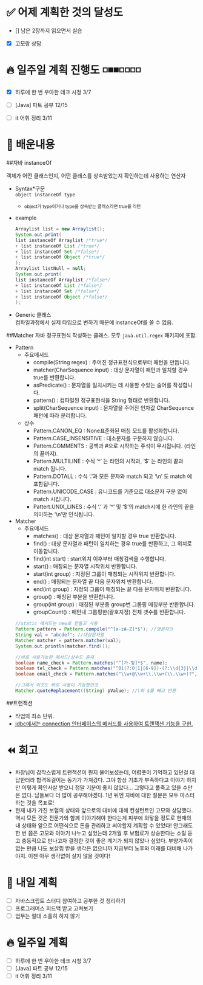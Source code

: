 # ✅ 어제 계획한 것의 달성도
- [] 남은 2장까지 읽으면서 실습
- [X] 고모랑 상담

# 🔥 일주일 계획 진행도 ️◽️◾️️◾️◽️◽️◽️◽️️
- [X] 하루에 한 번 우아한 테크 시청 3/7
- [ ] [Java] 파트 공부 12/15
- [ ] it 어휘 정리 3/11


# 💬 배운내용
##자바 instanceOf

객체가 어떤 클래스인지, 어떤 클래스를 상속받았는지 확인하는데 사용하는 연산자

- Syntax*구문<br>
  `object instanceOf type`<br>
  - <small>object가 type이거나 type을 상속받는 클래스라면 true를 리턴</small>

- example
    ```java
    Arraylist list = new Arraylist();
    System.out.print(
    list instanceOf Arraylist /*true*/ 
    + list instanceOf List /*true*/
    + list instanceOf Set /*false*/
    + list instanceOf Object /*true*/
    );
    Arraylist listNull = null;
    System.out.print(
    list instanceOf Arraylist /*false*/ 
    + list instanceOf List /*false*/
    + list instanceOf Set /*false*/
    + list instanceOf Object /*false*/
    );
    ```
- Generic 클래스 <T> <br>
  컴파일과정에서 실제 타입으로 변하기 때문에 instanceOf를 쓸 수 없음.

##Matcher
자바 정규표현식 작성하는 클래스. 모두 `java.util.regex` 패키지에 포함.

- Pattern
    - 주요메서드
      - compile(String regex) : 주어진 정규표현식으로부터 패턴을 만듭니다.
      - matcher(CharSequence input) : 대상 문자열이 패턴과 일치할 경우 true를 반환합니다.
      - asPredicate() : 문자열을 일치시키는 데 사용할 수있는 술어를 작성합니다.
      - pattern() : 컴파일된 정규표현식을 String 형태로 반환합니다.
      - split(CharSequence input) : 문자열을 주어진 인자값 CharSequence 패턴에 따라 분리합니다.
    - 상수
      - Pattern.CANON_EQ : None표준화된 매칭 모드를 활성화합니다.
      - Pattern.CASE_INSENSITIVE : 대소문자를 구분하지 않습니다.
      - Pattern.COMMENTS : 공백과 #으로 시작하는 주석이 무시됩니다. (라인의 끝까지).
      - Pattern.MULTILINE : 수식 ‘^’ 는 라인의 시작과, ‘$’ 는 라인의 끝과 match 됩니다.
      - Pattern.DOTALL : 수식 ‘.’과 모든 문자와 match 되고 ‘\n’ 도 match 에 포함됩니다.
      - Pattern.UNICODE_CASE : 유니코드를 기준으로 대소문자 구분 없이 match 시킵니다.
      - Pattert.UNIX_LINES : 수식 ‘.’ 과 ‘^’ 및 ‘$’의 match시에 한 라인의 끝을 의미하는 ‘\n’만 인식됩니다.
- Matcher
    - 주요메서드
      - matches() : 대상 문자열과 패턴이 일치할 경우 true 반환합니다.
      - find() : 대상 문자열과 패턴이 일치하는 경우 true를 반환하고, 그 위치로 이동합니다.
      - find(int start) : start위치 이후부터 매칭검색을 수행합니다.
      - start() : 매칭되는 문자열 시작위치 반환합니다.
      - start(int group) : 지정된 그룹이 매칭되는 시작위치 반환합니다.
      - end() : 매칭되는  문자열 끝 다음 문자위치 반환합니다.
      - end(int group) : 지정되 그룹이 매칭되는 끝 다음 문자위치 반환합니다.
      - group() : 매칭된 부분을 반환합니다.
      - group(int group) : 매칭된 부분중 group번 그룹핑 매칭부분 반환합니다.
      - groupCount() : 패턴내 그룹핑한(괄호지정) 전체 갯수를 반환합니다.
    ```java
    //static 메서드는 new로 만들고 사용
    Pattern pattern = Pattern.compile("^[a-zA-Z]*$"); //영문자만
    String val = "abcdef"; //대상문자열
    Matcher matcher = pattern.matcher(val);
    System.out.println(matcher.find());
    
    //바로 사용가능한 메서드/상수도 존재
    boolean name_check = Pattern.matches("^[가-힣]*$", name);
    boolean tel_check = Pattern.matches("^01(?:0|1|[6-9])-(?:\\d{3}|\\d{4})-\\d{4}$", tel);
    boolean email_check = Pattern.matches("\\w+@\\w+\\.\\w+(\\.\\w+)?", email);
    
    //그래서 이것도 바로 사용이 가능했던것
    Matcher.quoteReplacement((String) pValue); //\와 $를 빼고 반환
    
    ```

##트랜잭션
- 작업의 최소 단위.
- [jdbc에서는 connection 인터페이스의 메서드를 사용하여 트랜잭션 기능을 구현.](https://codedragon.tistory.com/5958)

# ⏪ 회고
- 차장님이 갑작스럽게 트랜잭션이 뭔지 물어보셨는데, 어렴풋이 기억하고 있던걸 대답한터라 합격목걸이는 동기가 가져갔다. 그야 항상 기초가 부족하다고 이야기 하지만 이렇게 확인사살 받으니 정말 기분이 좋지 않았다... 그렇다고 풀죽고 있을 수만은 없다. 남들보다 더 많이 공부해야겠다. 1년 뒤엔 자바에 대한 질문은 모두 마스터하는 것을 목표로!
- 현재 내가 가진 보험의 상태와 앞으로의 대비에 대해 컨설턴트인 고모와 상담했다. 역시 모든 것은 전문가와 함께 이야기해야 한다는게 피부에 와닿을 정도로 현재의 내 상태와 앞으로 어떤식으로 돈을 관리하고 써야할지 계획할 수 있었다! 안그래도 한 번 쯤은 고모와 이야기 나누고 싶었는데 2개월 후 보험료가 상승한다는 소릴 듣고 충동적으로 만나고자 결정한 것이 좋은 계기가 되지 않았나 싶었다. 부양가족이 없는 만큼 나도 보살핌 받을 생각은 없으니까 지금부터 노후와 미래를 대비해 나가야지. 이젠 아무 생각없이 살지 않을 것이다!


# 🔰 내일 계획
- [ ] 자바스크립트 스터디 참여하고 공부한 것 정리하기
- [ ] 프로그래머스 피드백 받고 고쳐보기
- [ ] 업무는 절대 소홀히 하지 않기  

# 🔥 일주일 계획
- [ ] 하루에 한 번 우아한 테크 시청 3/7
- [ ] [Java] 파트 공부 12/15
- [ ] it 어휘 정리 3/11

